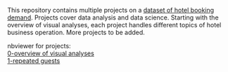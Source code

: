 This repository contains multiple projects on a [dataset of hotel booking demand](https://github.com/yl5787/hotel-booking-demand/blob/main/data/hotel_bookings.csv). Projects cover data analysis and data science. Starting with the overview of visual analyses, each project handles different topics of hotel business operation. More projects to be added.

nbviewer for projects: <br>
[0-overview of visual analyses](https://nbviewer.org/github/yl5787/hotel-booking-demand/blob/main/0-overview%20of%20visual%20analyses.ipynb)<br>
[1-repeated guests](https://nbviewer.org/github/yl5787/hotel-booking-demand/blob/main/1-repeated%20guests.ipynb)<br>
